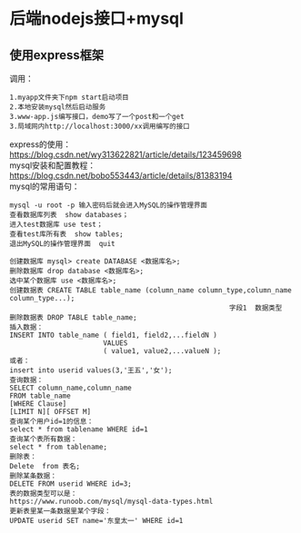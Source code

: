 # 后端nodejs接口+mysql
## 使用express框架
调用：
```
1.myapp文件夹下npm start启动项目
2.本地安装mysql然后启动服务
3.www-app.js编写接口，demo写了一个post和一个get
3.局域网内http://localhost:3000/xx调用编写的接口
```

express的使用：
https://blog.csdn.net/wy313622821/article/details/123459698  
mysql安装和配置教程：
https://blog.csdn.net/bobo553443/article/details/81383194  
mysql的常用语句：
```
mysql -u root -p 输入密码后就会进入MySQL的操作管理界面
查看数据库列表  show databases；
进入test数据库 use test；
查看test库所有表  show tables;
退出MySQL的操作管理界面  quit

创建数据库 mysql> create DATABASE <数据库名>;
删除数据库 drop database <数据库名>;
选中某个数据库 use <数据库名>;
创建数据表 CREATE TABLE table_name (column_name column_type,column_name column_type...);
                                                      字段1  数据类型
删除数据表 DROP TABLE table_name;
插入数据：
INSERT INTO table_name ( field1, field2,...fieldN )
                       VALUES
                       ( value1, value2,...valueN );
或者：
insert into userid values(3,'王五','女');
查询数据：
SELECT column_name,column_name
FROM table_name
[WHERE Clause]
[LIMIT N][ OFFSET M]
查询某个用户id=1的信息：
select * from tablename WHERE id=1
查询某个表所有数据：
select * from tablename;
删除表：
Delete  from 表名;
删除某条数据：
DELETE FROM userid WHERE id=3;
表的数据类型可以是：
https://www.runoob.com/mysql/mysql-data-types.html
更新表里某一条数据里某个字段：
UPDATE userid SET name='东皇太一' WHERE id=1


```
